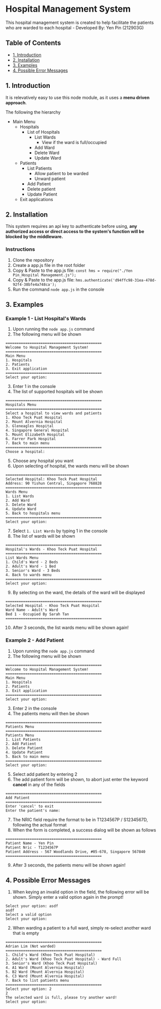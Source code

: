 # Hospital Management System

This hospital management system is created to help facilitate the patients who are warded to each hospital - Developed By: Yen Pin (212903G)

## Table of Contents
- [1. Introduction](#1-introduction)
- [2. Installation](#2-installation)
- [3. Examples](#3-examples)
- [4. Possible Error Messages](#4-possible-error-messages)

## 1. Introduction

It is relevatively easy to use this node module, as it uses a **menu driven approach**.

The following the hierarchy
- Main Menu
    - Hospitals
        - List of Hospitals
            - List Wards
                - View if the ward is full/occupied
            - Add Ward
            - Delete Ward
            - Update Ward
    - Patients
        - List Patients
            - Allow patient to be warded
            - Unward patient
        - Add Patient
        - Delete patient
        - Update Patient
    - Exit applications

## 2. Installation

This system requires an api key to authenticate before using, **any authorized access or direct access to the system's function will be blocked by the middleware.**

### Instructions

1. Clone the repository
2. Create a app.js file in the root folder
3. Copy & Paste to the app.js file: ``` const hms = require("./Yen Pin_Hospital Management.js"); ```
4. Copy & Paste to the app.js file: ``` hms.authenticate('d94ffc98-31ea-478d-92f4-38bfe4a748ca'); ```
5. Run the command ```node app.js``` in the console

## 3. Examples

### Example 1 - List Hospital's Wards

1. Upon running the ```node app.js``` command
2. The following menu will be shown

```
============================================
Welcome to Hospital Management System!
============================================
Main Menu
1. Hospitals
2. Patients
3. Exit application
============================================
Select your option: 
```

3. Enter 1 in the console
4. The list of supported hospitals will be shown
```
============================================
Hospitals Menu
============================================
Select a hospital to view wards and patients
1. Khoo Teck Puat Hospital
2. Mount Alvernia Hospital
3. Gleneagles Hospital
4. Singapore General Hospital
5. Mount Elizabeth Hospital
6. Farrer Park Hospital
7. Back to main menu
============================================
Choose a hospital: 
```
5. Choose any hospital you want
6. Upon selecting of hospital, the wards menu will be shown
```
============================================
Selected Hospital: Khoo Teck Puat Hospital
Address: 90 Yishun Central, Singapore 768828
============================================
Wards Menu
1. List Wards
2. Add Ward
3. Delete Ward
4. Update Ward
5. Back to hospitals menu
============================================
Select your option: 
```
7. Select ```1. List Wards``` by typing 1 in the console
8. The list of wards will be shown
```
============================================
Hospital's Wards - Khoo Teck Puat Hospital
============================================
List Wards Menu
1. Child's Ward - 2 Beds
2. Adult's Ward - 1 Bed
3. Senior's Ward - 3 Beds
4. Back to wards menu
============================================
Select your option: 
```
9. By selecting on the ward, the details of the ward will be displayed
```
============================================
Selected Hospital - Khoo Teck Puat Hospital
Ward Name - Adult's Ward
Bed 1 - Occupied By Sarah Tan
============================================
```
10. After 3 seconds, the list wards menu will be shown again!

### Example 2 - Add Patient

1. Upon running the ```node app.js``` command
2. The following menu will be shown

```
============================================
Welcome to Hospital Management System!
============================================
Main Menu
1. Hospitals
2. Patients
3. Exit application
============================================
Select your option: 
```

3. Enter 2 in the console
4. The patients menu will then be shown
```
============================================
Patients Menu
============================================
Patients Menu
1. List Patients
2. Add Patient
3. Delete Patient
4. Update Patient
5. Back to main menu
============================================
Select your option: 
```
5. Select add patient by entering 2
6. The add patient form will be shown, to abort just enter the keyword **cancel** in any of the fields
```
============================================
Add Patient
============================================
Enter 'cancel' to exit
Enter the patient's name: 
```
7. The NRIC field require the format to be in T1234567P / S1234567D, following the actual format
8. When the form is completed, a success dialog will be shown as follows
```
============================================
Patient Name - Yen Pin
Patient Nric - T1234567P
Patient Address - 567 Woodlands Drive, #05-678, Singapore 567840
============================================
```
9. After 3 seconds, the patients menu will be shown again!

## 4. Possible Error Messages

1. When keying an invalid option in the field, the following error will be shown. Simply enter a valid option again in the prompt!
```
Select your option: asdf
asdf
Select a valid option
Select your option: 
```

2. When warding a patient to a full ward, simply re-select another ward that is empty
```
============================================
Adrian Lim (Not warded)
============================================
1. Child's Ward (Khoo Teck Puat Hospital) 
2. Adult's Ward (Khoo Teck Puat Hospital) - Ward Full
3. Senior's Ward (Khoo Teck Puat Hospital) 
4. A1 Ward (Mount Alvernia Hospital) 
5. B2 Ward (Mount Alvernia Hospital) 
6. C3 Ward (Mount Alvernia Hospital) 
7. Back to list patients menu
============================================
Select your option: 2
2
The selected ward is full, please try another ward!
Select your option: 
```